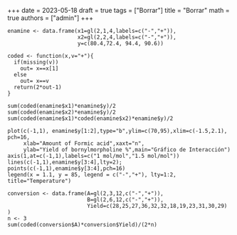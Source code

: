 +++
date      = 2023-05-18
draft     = true
tags      = ["Borrar"]
title     = "Borrar"
math      = true
authors = ["admin"]
+++


```{r}
enamine <- data.frame(x1=gl(2,1,4,labels=c("-","+")),
                      x2=gl(2,2,4,labels=c("-","+")),
                      y=c(80.4,72.4, 94.4, 90.6))

coded <- function(x,v="+"){
  if(missing(v))
    out= x==x[1]
  else
    out= x==v
  return(2*out-1)
}

sum(coded(enamine$x1)*enamine$y)/2
sum(coded(enamine$x2)*enamine$y)/2
sum(coded(enamine$x1)*coded(enamine$x2)*enamine$y)/2
```


```{r}
plot(c(-1,1), enamine$y[1:2],type="b",ylim=c(70,95),xlim=c(-1.5,2.1), pch=16,
     xlab="Amount of Formic acid",xaxt="n",
     ylab="Yield of bornylmorpholine %",main="Gráfico de Interacción")
axis(1,at=c(-1,1),labels=c("1 mol/mol","1.5 mol/mol"))
lines(c(-1,1),enamine$y[3:4],lty=2); points(c(-1,1),enamine$y[3:4],pch=16)
legend(x = 1.1, y = 85, legend = c("-","+"), lty=1:2, title="Temperature")

```





```{r}
conversion <- data.frame(A=gl(2,3,12,c("-","+")),
                         B=gl(2,6,12,c("-","+")),
                         Yield=c(28,25,27,36,32,32,18,19,23,31,30,29) )
n <- 3
sum(coded(conversion$A)*conversion$Yield)/(2*n)
```


```{r}

```

